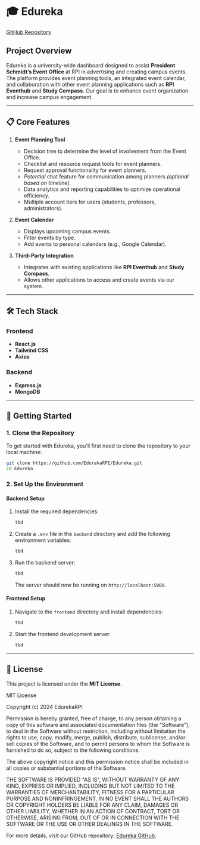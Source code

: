 
# 🎓 **Edureka**

[GitHub Repository](https://github.com/EdurekaRPI/Edureka)

## **Project Overview**
Edureka is a university-wide dashboard designed to assist **President Schmidt’s Event Office** at RPI in advertising and creating campus events. The platform provides event planning tools, an integrated event calendar, and collaboration with other event planning applications such as **RPI Eventhub** and **Study Compass**. Our goal is to enhance event organization and increase campus engagement.

---

## 📋 **Core Features**
1. **Event Planning Tool**
   - Decision tree to determine the level of involvement from the Event Office.
   - Checklist and resource request tools for event planners.
   - Request approval functionality for event planners.
   - *Potential* chat feature for communication among planners *(optional based on timeline).*
   - Data analytics and reporting capabilities to optimize operational efficiency.
   - Multiple account tiers for users (students, professors, administrators).

2. **Event Calendar**
   - Displays upcoming campus events.
   - Filter events by type.
   - Add events to personal calendars (e.g., Google Calendar).

3. **Third-Party Integration**
   - Integrates with existing applications like **RPI Eventhub** and **Study Compass**.
   - Allows other applications to access and create events via our system.

---

## 🛠 **Tech Stack**
### **Frontend**
- **React.js**
- **Tailwind CSS**
- **Axios**

### **Backend**
- **Express.js**
- **MongoDB**

---

## 🚀 **Getting Started**

### **1. Clone the Repository**
To get started with Edureka, you'll first need to clone the repository to your local machine:

```bash
git clone https://github.com/EdurekaRPI/Edureka.git
cd Edureka
```

### **2. Set Up the Environment**

#### **Backend Setup**
1. Install the required dependencies:

   ```bash
   tbd
   
   ```

2. Create a `.env` file in the `backend` directory and add the following environment variables:

   ```bash
   tbd
   
   ```

3. Run the backend server:

   ```bash
   tbd
   
   ```

   The server should now be running on `http://localhost:5000`.

#### **Frontend Setup**
1. Navigate to the `frontend` directory and install dependencies:

   ```bash
   tbd
   
   ```

2. Start the frontend development server:

   ```bash
   tbd
   

   ```

---

## 📝 **License**
This project is licensed under the **MIT License**.

MIT License

Copyright (c) 2024 EdurekaRPI

Permission is hereby granted, free of charge, to any person obtaining a copy
of this software and associated documentation files (the "Software"), to deal
in the Software without restriction, including without limitation the rights
to use, copy, modify, merge, publish, distribute, sublicense, and/or sell
copies of the Software, and to permit persons to whom the Software is
furnished to do so, subject to the following conditions:

The above copyright notice and this permission notice shall be included in all
copies or substantial portions of the Software.

THE SOFTWARE IS PROVIDED "AS IS", WITHOUT WARRANTY OF ANY KIND, EXPRESS OR
IMPLIED, INCLUDING BUT NOT LIMITED TO THE WARRANTIES OF MERCHANTABILITY,
FITNESS FOR A PARTICULAR PURPOSE AND NONINFRINGEMENT. IN NO EVENT SHALL THE
AUTHORS OR COPYRIGHT HOLDERS BE LIABLE FOR ANY CLAIM, DAMAGES OR OTHER
LIABILITY, WHETHER IN AN ACTION OF CONTRACT, TORT OR OTHERWISE, ARISING FROM,
OUT OF OR IN CONNECTION WITH THE SOFTWARE OR THE USE OR OTHER DEALINGS IN THE
SOFTWARE.

For more details, visit our GitHub repository: [Edureka GitHub](https://github.com/EdurekaRPI/Edureka).
